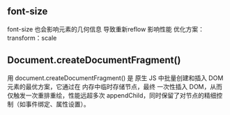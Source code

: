 ## font-size
font-size 也会影响元素的几何信息 导致重新reflow 影响性能
优化方案： transform：scale

## Document.createDocumentFragment()
用 document.createDocumentFragment() 是 原生 JS 中批量创建和插入 DOM 元素的最优方案，它通过在 内存中临时存储节点，最终 一次性插入 DOM，从而 仅触发一次重排重绘，性能远超多次 appendChild，同时保留了对节点的精细控制（如事件绑定、属性设置）。
